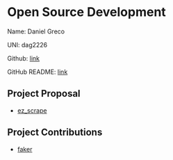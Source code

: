 # Open Source Development

Name: Daniel Greco

UNI: dag2226

Github: [link](https://github.com/dag2226)

GitHub README: [link](https://github.com/dag2226/dag2226/blob/main/README.md)


## Project Proposal
- [ez_scrape](../projects/python/ez_scrape.md)

## Project Contributions
- [faker](../projects/python/faker.md)
